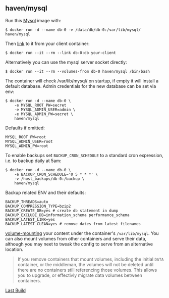 ## haven/mysql

Run this [Mysql][] image with:

    $ docker run -d --name db-0 -v /data/db/db-0:/var/lib/mysql/ haven/mysql

Then [link][linking] to it from your client container:

    $ docker run --it --rm --link db-0:db your-client

Alternatively you can use the mysql server socket directly:

    $ docker run --it --rm --volumes-from db-0 haven/mysql /bin/bash

The container will check /var/lib/mysql/ on startup, if empty it will install a default database.
Admin credentials for the new database can be set via env:

    $ docker run -d --name db-0 \
        -e MYSQL_ROOT_PW=secret
        -e MYSQL_ADMIN_USER=admin \
        -e MYSQL_ADMIN_PW=secret \
        haven/mysql

Defaults if omitted:

    MYSQL_ROOT_PW=root
    MYSQL_ADMIN_USER=root
    MYSQL_ADMIN_PW=root

To enable backups set `BACKUP_CRON_SCHEDULE` to a standard cron expression, i.e. to backup daily at 5am:

    $ docker run -d --name db-0 \
        -e BACKUP_CRON_SCHEDULE='0 5 * * *' \
        -v /host_backups/db-0:/backup \
        haven/mysql

Backup related ENV and their defaults:

    BACKUP_THREADS=auto
    BACKUP_COMPRESSION_TYPE=bzip2
    BACKUP_CREATE_DB=yes # create db statement in dump
    BACKUP_EXCLUDE_DB=information_schema performance_schema
    BACKUP_LATEST_LINK=yes
    BACKUP_LATEST_CLEAN=yes # remove dates from latest filenames

[volume-mounting][volume-mount] your content under the container's
`/var/lib/mysql`.  You can also mount volumes from other
containers and serve their data, although you may neet to tweak the
config to serve from an alternative location.

> If you remove containers that mount volumes, including the initial
> `DATA` container, or the middleman, the volumes will not be deleted
> until there are no containers still referencing those volumes. This
> allows you to upgrade, or effectivly migrate data volumes between
> containers.

[Last Build][packages]

[Mysql]: http://mysql.com/
[volume-mount]: http://docs.docker.io/en/latest/use/working_with_volumes/
[linking]: http://docs.docker.io/en/latest/use/port_redirection/#linking-a-container
[packages]: PACKAGES.md
